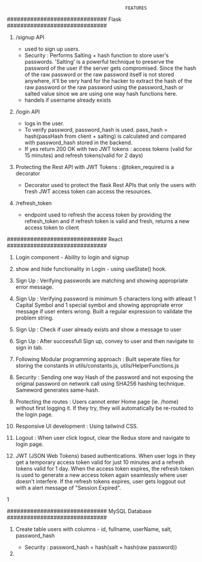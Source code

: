                                                 FEATURES

##############################
Flask
##############################

1. /signup API

   - used to sign up users.
   - Security : Performs Salting + hash function to store user's passwords. 'Salting' is a powerful technique to preserve the password of the user if the server gets compromised. Since the hash of the raw password or the raw password itself is not stored anywhere, it'll be very hard for the hacker to extract the hash of the raw password or the raw password using the password_hash or salted value since we are using one way hash functions here.
   - handels if username already exists

2. /login API
   - logs in the user.
   - To verify password, password_hash is used. pass_hash = hash(passHash from client + salting) is calculated and compared with password_hash stored in the backend.
   - If yes return 200 OK with two JWT tokens : access tokens (valid for 15 minutes) and refresh tokens(valid for 2 days)
3. Protecting the Rest API with JWT Tokens :
   @token_required is a decorator

   - Decorator used to protect the flask Rest APIs that only the users with fresh JWT access token can access the resources.

4. /refresh_token
   - endpoint used to refresh the access token by providing the refresh_token and if refresh token is valid and fresh,
     returns a new access token to client

##############################
React
##############################

1. Login component - Ability to login and signup
2. show and hide functionality in Login - using useState() hook.
3. Sign Up : Verifying passwords are matching and showing appropriate error message.
4. Sign Up : Verifying password is minimum 5 characters long with atleast 1 Capital Symbol and 1 special symbol and showing appropriate error message if user enters wrong. Built a regular expression to validate the problem string.
5. Sign Up : Check if user already exists and show a message to user
6. Sign Up : After successfull Sign up, convey to user and then navigate to sign in tab.
7. Following Modular programming approach : Built seperate files for storing the constants in utils/constants.js, utils/HelperFunctions.js
8. Security : Sending one way Hash of the password and not exposing the original password on network call using SHA256 hashing technique. Sameword generates same-hash.

9. Protecting the routes : Users cannot enter Home page (ie. /home) without first logging it. If they try, they will automatically be re-routed to the login page.
10. Responsive UI development : Using tailwind CSS.
11. Logout : When user click logout, clear the Redux store and navigate to login page.
12. JWT (JSON Web Tokens) based authentications. When user logs in they get a temporary access token valid for just 10 minutes and a refresh tokens valid for 1 day. When the access token expires, the refresh token is used to generate a new access token again seamlessly where user doesn't interfere. If the refresh tokens expires, user gets loggout out with a alert message of "Session Expired".

1

##############################
MySQL Database
##############################

1. Create table users with columns - id, fullname, userName, salt, password_hash

   - Security : password_hash = hash(salt + hash(raw password))

2.
